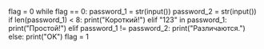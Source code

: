 flag = 0
while flag == 0:
    password_1 = str(input())
    password_2 = str(input())
    if len(password_1) < 8:
        print("Короткий!")
    elif "123" in password_1:
        print("Простой!")
    elif password_1 != password_2:
        print("Различаются.")
    else:
        print("OK")
        flag = 1
